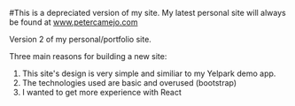 #This is a depreciated version of my site. My latest personal site will always be found at www.petercamejo.com

Version 2 of my personal/portfolio site. 

Three main reasons for building a new site:
  1) This site's design is very simple and similiar to my Yelpark demo app. 
  2) The technologies used are basic and overused (bootstrap)
  3) I wanted to get more experience with React
